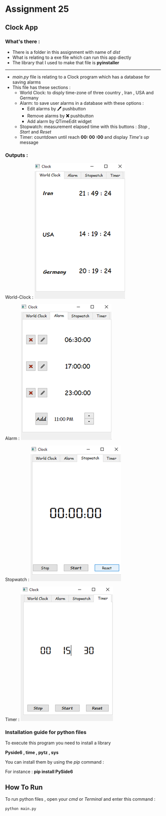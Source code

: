 # Assignment 25

## Clock App

### What's there :

- There is a folder in this assignment with name of *dist*
- What is relating to a exe file which can run this app diectly
- The library that I used to make that file is **pyinstaller**
- --------------------------------------------------------------
- *main.py* file is relating to a Clock program which has a database for saving alarms
- This file has these sections :
  - World Clock: to disply time-zone of three country , Iran , USA and Germany
  - Alarm: to save user alarms in a database with these options :
    - Edit alarms by **🖊** pushbutton
    - Remove alarms by **❌** pushbutton
    - Add alarm by QTimeEdit widget
  - Stopwatch: measurement elapsed time with this buttons : *Stop* , *Start* and *Reset*
  - Timer: countdown until reach **00: 00 :00** and display *Time's up* message

 ### Outputs :

World-Clock :
![concentric](World_clock.png)

Alarm :
![concentric](Alarm.png)

Stopwatch :
![concentric](Stopwatch.png)

Timer :
![concentric](Timer.png)
 

### Installation guide for python files
To execute this program you need to install a library

**Pyside6 , time , pytz , sys**  

You can install them by using the *pip* command :

For instance :
**pip install PySide6**


## How To Run

To run python files , open your *cmd* or *Terminal* and enter this command :
```
python main.py
```

